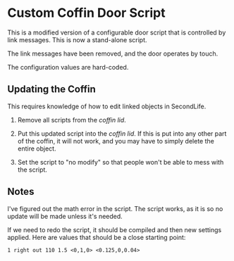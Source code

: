 # Custom Coffin Door Script

This is a modified version of a configurable door script 
that is controlled by link messages. This is now a stand-alone script.

The link messages have been removed, 
and the door operates by touch. 

The configuration values are hard-coded. 

## Updating the Coffin 

This requires knowledge of how to edit linked objects in SecondLife. 

1.  Remove all scripts from the *coffin lid*. 

1.  Put this updated script into the *coffin lid*. 
    If this is put into any other part of the coffin, 
    it will not work, 
    and you may have to simply delete the entire object. 
    
1.  Set the script to "no modify" so that people won't be able to 
    mess with the script. 
    
## Notes

I've figured out the math error in the script. 
The script works, as it is so no update will be made unless it's needed.

If we need to redo the script, 
it should be compiled and then new settings applied.
Here are values that should be a close starting point: 

```
1 right out 110 1.5 <0,1,0> <0.125,0,0.04>
```

